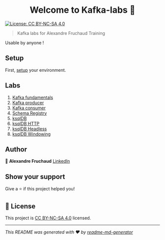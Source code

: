 <h1 align="center">Welcome to Kafka-labs 👋</h1>
<p>
  <a href="LICENSE" target="_blank">
    <img alt="License: CC BY-NC-SA 4.0" src="https://img.shields.io/badge/License-CC_BY_NC_SA_4.0-yellow.svg" />
  </a>
</p>

> Kafka labs for Alexandre Fruchaud Training

Usable by anyone !

## Setup

First, [setup](./setup/setup.md) your environment.

## Labs

1. [Kafka fundamentals](./labs/lab_01_fundamentals.md)
2. [Kafka producer](./labs/lab_02_producer.md)
3. [Kafka consumer](./labs/lab_03_consumer.md)
4. [Schema Registry](./labs/lab_04_schema_registry.md)
5. [ksqlDB](./labs/lab_05_ksql.md)
6. [ksqlDB HTTP](./labs/lab_06_ksql_http.md)
7. [ksqlDB Headless](./labs/lab_07_ksql_headless.md)
8. [ksqlDB Windowing](./labs/lab_08_ksql_headless.md)

## Author

👤 **Alexandre Fruchaud** [LinkedIn](https://www.linkedin.com/in/alexandre-fruchaud/)

## Show your support

Give a ⭐️ if this project helped you!

## 📝 License

This project is [CC BY-NC-SA 4.0](LICENSE) licensed.

***
_This README was generated with ❤️ by [readme-md-generator](https://github.com/kefranabg/readme-md-generator)_
